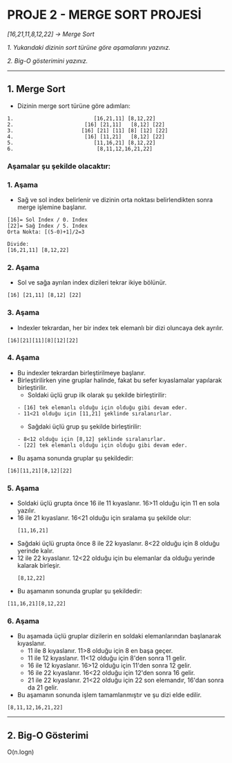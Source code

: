 # **PROJE 2 - MERGE SORT PROJESİ**
*[16,21,11,8,12,22] -> Merge Sort*

*1.* *Yukarıdaki dizinin sort türüne göre aşamalarını yazınız.*

*2.* *Big-O gösterimini yazınız.*

---
## 1. **Merge Sort**
* Dizinin merge sort türüne göre adımları:
```
1.                          [16,21,11] [8,12,22]
2.                       [16] [21,11]   [8,12] [22]
3.                      [16] [21] [11] [8] [12] [22]
4.                       [16] [11,21]   [8,12] [22]
5.                          [11,16,21] [8,12,22]
6.                           [8,11,12,16,21,22]
```

### **Aşamalar şu şekilde olacaktır:**
### **1. Aşama**
* Sağ ve sol index belirlenir ve dizinin orta noktası belirlendikten sonra merge işlemine başlanır.
```
[16]= Sol Index / 0. Index
[22]= Sağ Index / 5. Index
Orta Nokta: [(5-0)+1]/2=3

Divide:
[16,21,11] [8,12,22]
```
### **2. Aşama**
* Sol ve sağa ayrılan index dizileri tekrar ikiye bölünür.
```
[16] [21,11] [8,12] [22]
```
### **3. Aşama**
* Indexler tekrardan, her bir index tek elemanlı bir dizi oluncaya dek ayrılır.
```
[16][21][11][8][12][22]
```
### **4. Aşama**
* Bu indexler tekrardan birleştirilmeye başlanır.
* Birleştirilirken yine gruplar halinde, fakat bu sefer kıyaslamalar yapılarak birleştirilir.
    * Soldaki üçlü grup ilk olarak şu şekilde birleştirilir:
    ```
    - [16] tek elemanlı olduğu için olduğu gibi devam eder.
    - 11<21 olduğu için [11,21] şeklinde sıralanırlar.
    ```
    * Sağdaki üçlü grup şu şekilde birleştirilir:
    ```
    - 8<12 olduğu için [8,12] şeklinde sıralanırlar.
    - [22] tek elemanlı olduğu için olduğu gibi devam eder.
    ```
* Bu aşama sonunda gruplar şu şekildedir:
```
[16][11,21][8,12][22]
```
### **5. Aşama**
* Soldaki üçlü grupta önce 16 ile 11 kıyaslanır. 16>11 olduğu için 11 en sola yazılır.
* 16 ile 21 kıyaslanır. 16<21 olduğu için sıralama şu şekilde olur:
    ```
    [11,16,21]
    ```
* Sağdaki üçlü grupta önce 8 ile 22 kıyaslanır. 8<22 olduğu için 8 olduğu yerinde kalır.
* 12 ile 22 kıyaslanır. 12<22 olduğu için bu elemanlar da olduğu yerinde kalarak birleşir.
    ```
    [8,12,22]
    ```
* Bu aşamanın sonunda gruplar şu şekildedir:
```
[11,16,21][8,12,22]
```
### **6. Aşama**
* Bu aşamada üçlü gruplar dizilerin en soldaki elemanlarından başlanarak kıyaslanır.
    * 11 ile 8 kıyaslanır. 11>8 olduğu için 8 en başa geçer.
    * 11 ile 12 kıyaslanır. 11<12 olduğu için 8'den sonra 11 gelir.
    * 16 ile 12 kıyaslanır. 16>12 olduğu için 11'den sonra 12 gelir.
    * 16 ile 22 kıyaslanır. 16<22 olduğu için 12'den sonra 16 gelir.
    * 21 ile 22 kıyaslanır. 21<22 olduğu için 22 son elemandır, 16'dan sonra da 21 gelir.
* Bu aşamanın sonunda işlem tamamlanmıştır ve şu dizi elde edilir.
```
[8,11,12,16,21,22]
```

---

## 2. **Big-O Gösterimi**
O(n.logn)
